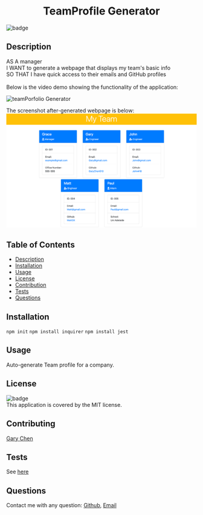 
<h1 align="center">TeamProfile Generator</h1>

![badge](https://img.shields.io/badge/license-MIT-brightgreen)<br />

## Description 
AS A manager<br/>
I WANT to generate a webpage that displays my team's basic info<br/>
SO THAT I have quick access to their emails and GitHub profiles<br />
<br/>
Below is the video demo showing the functionality of the application:<br />
  
![teamPorfolio Generator](./Assets/demo.gif)

The screenshot after-generated webpage is below:
![teamPorfolio](./Assets/teamPortfolio.png)

## Table of Contents

- [Description](#description)
- [Installation](#installation)
- [Usage](#usage)
- [License](#license)
- [Contribution](#contributing)
- [Tests](#tests)
- [Questions](#questions)

## Installation
`npm init` `npm install inquirer` `npm install jest`

## Usage
Auto-generate Team profile for a company.

## License
![badge](https://img.shields.io/badge/license-MIT-brightgreen)<br />
This application is covered by the MIT license.

## Contributing
[Gary Chen](https://github.com/GaryChen513)

## Tests
See [here](./test)

## Questions
Contact me with any question: [Github](https://github.com/GaryChen513), 
[Email](mailto:garychen19970513@gmail.com)

